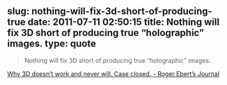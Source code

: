 slug: nothing-will-fix-3d-short-of-producing-true
date: 2011-07-11 02:50:15
title: Nothing will fix 3D short of producing true “holographic” images.
type: quote
---

> Nothing will fix 3D short of producing true “holographic” images.

[Why 3D doesn’t work and never will. Case closed. - Roger Ebert’s Journal](http://blogs.suntimes.com/ebert/2011/01/post_4.html)
